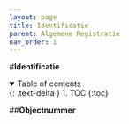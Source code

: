 ```yaml
---
layout: page
title: Identificatie
parent: Algemene Registratie
nav_order: 1
---
```


#**Identificatie** 

<details open markdown="block">
  <summary>
    Table of contents
  </summary>
  {: .text-delta }
1. TOC
{:toc}
</details>

##**Objectnummer**
